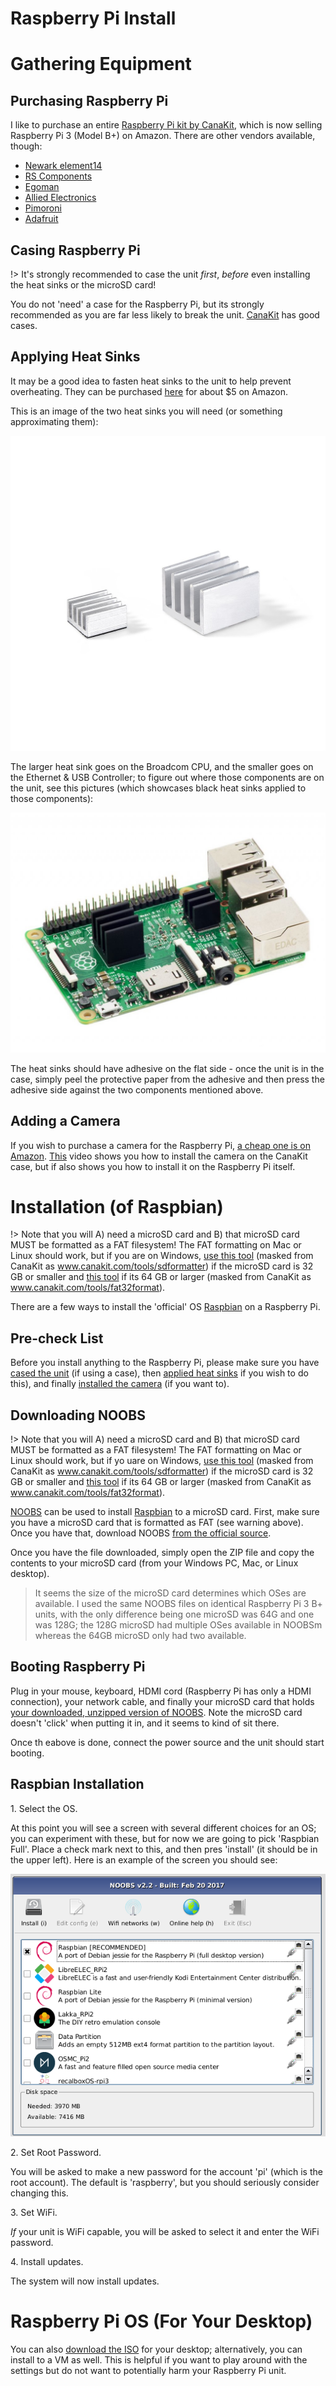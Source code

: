 # Raspberry Pi Install

# Gathering Equipment

## Purchasing Raspberry Pi

I like to purchase an entire [Raspberry Pi kit by CanaKit](https://www.amazon.com/CanaKit-Raspberry-Premium-Clear-Supply/dp/B07BC7BMHY/ref=sr_1_3?keywords=canakit+raspberry+pi+3+b%2B+case&qid=1554304703&s=gateway&sr=8-3), which is now selling Raspberry Pi 3 (Model B+) on Amazon. There are other vendors available, though:

* [Newark element14](http://www.newark.com)
* [RS Components](http://uk.rs-online.com)
* [Egoman](http://www.egoman.com.cn)
* [Allied Electronics](http://www.alliedelec.com)
* [Pimoroni](http://shop.pimoroni.com)
* [Adafruit](http://www.adafruit.com)

## Casing Raspberry Pi

!> It's strongly recommended to case the unit _first_, _before_ even installing the heat sinks or the microSD card!

You do not 'need' a case for the Raspberry Pi, but its strongly recommended as you are far less likely to break the unit. [CanaKit](https://www.canakit.com/pi-case) has good cases.

## Applying Heat Sinks

It may be a good idea to fasten heat sinks to the unit to help prevent overheating. They can be purchased [here](https://www.amazon.com/LoveRPi-Performance-Heatsink-Raspberry-Heatsinks/dp/B018BGRDVS/ref=sr_1_4?keywords=raspberry+pi+heatsink&qid=1554305192&s=gateway&sr=8-4) for about $5 on Amazon.

This is an image of the two heat sinks you will need (or something approximating them):

![pi_heat_sinks.jpg](images/pi_heat_sinks.jpg)


The larger heat sink goes on the Broadcom CPU, and the smaller goes on the Ethernet & USB Controller; to figure out where those components are on the unit, see this pictures (which showcases black heat sinks applied to those components):

![pi_heat_sink_application.jpeg](images/pi_heat_sink_application.jpeg)

The heat sinks should have adhesive on the flat side - once the unit is in the case, simply peel the protective paper from the adhesive and then press the adhesive side against the two components mentioned above.

## Adding a Camera

If you wish to purchase a camera for the Raspberry Pi, [a cheap one is on Amazon](https://www.amazon.com/gp/product/B012V1HEP4/ref=ppx_od_dt_b_asin_title_s00?ie=UTF8&psc=1). [This](https://www.canakit.com/pi-case) video shows you how to install the camera on the CanaKit case, but if also shows you how to install it on the Raspberry Pi itself.

# Installation (of Raspbian)

!> Note that you will A) need a microSD card and B) that microSD card MUST be formatted as a FAT filesystem! The FAT formatting on Mac or Linux should work, but if you are on Windows, [use this tool](https://www.sdcard.org/downloads/formatter/) (masked from CanaKit as www.canakit.com/tools/sdformatter) if the microSD card is 32 GB or smaller and [this tool](http://www.ridgecrop.demon.co.uk/index.htm?guiformat.htm) if its 64 GB or larger (masked from CanaKit as www.canakit.com/tools/fat32format).

There are a few ways to install the 'official' OS [Raspbian](learn_to_code/raspberry_pi/raspberry_pi_key_terms?id=raspbian) on a Raspberry Pi.

## Pre-check List

Before you install anything to the Raspberry Pi, please make sure you have [cased the unit](learn_to_code/raspberry_pi/raspberry_pi_install?id=casing-raspberry-pi) (if using a case), then [applied heat sinks](learn_to_code/raspberry_pi/raspberry_pi_install?id=applying-heat-sinks) if you wish to do this), and finally [installed the camera](learn_to_code/raspberry_pi/raspberry_pi_install?id=adding-a-camera) (if you want to).

## Downloading NOOBS

!> Note that you will A) need a microSD card and B) that microSD card MUST be formatted as a FAT filesystem! The FAT formatting on Mac or Linux should work, but if yo uare on Windows, [use this tool](https://www.sdcard.org/downloads/formatter/) (masked from CanaKit as www.canakit.com/tools/sdformatter) if the microSD card is 32 GB or smaller and [this tool](http://www.ridgecrop.demon.co.uk/index.htm?guiformat.htm) if its 64 GB or larger (masked from CanaKit as www.canakit.com/tools/fat32format).

[NOOBS](learn_to_code/raspberry_pi/raspberry_pi_key_terms?id=noobs) can be used to install [Raspbian](learn_to_code/raspberry_pi/raspberry_pi_key_terms?id=raspbian) to a microSD card. First, make sure you have a microSD card that is formatted as FAT (see warning above). Once you have that, download NOOBS [from the official source](https://www.raspberrypi.org/downloads/noobs/).

Once you have the file downloaded, simply open the ZIP file and copy the contents to your microSD card (from your Windows PC, Mac, or Linux desktop).

> It seems the size of the microSD card determines which OSes are available. I used the same NOOBS files on identical Raspberry Pi 3 B+ units, with the only difference being one microSD was 64G and one was 128G; the 128G microSD had multiple OSes available in NOOBSm whereas the 64GB microSD only had two available.

## Booting Raspberry Pi

Plug in your mouse, keyboard, HDMI cord (Raspberry Pi has only a HDMI connection), your network cable, and finally your microSD card that holds [your downloaded, unzipped version of NOOBS](learn_to_code/raspberry_pi/raspberry_pi_install?id=downloading-noobs). Note the microSD card doesn't 'click' when putting it in, and it seems to kind of sit there.

Once th eabove is done, connect the power source and the unit should start booting.

## Raspbian Installation

1\. Select the OS.  

At this point you will see a screen with several different choices for an OS; you can experiment with these, but for now we are going to pick 'Raspbian Full'. Place a check mark next to this, and then pres 'install' (it should be in the upper left). Here is an example of the screen you should see:

![NOOB_Setup.png](images/NOOB_Setup.png)

2\. Set Root Password.  

You will be asked to make a new password for the account 'pi' (which is the root account). The default is 'raspberry', but you should seriously consider changing this. 

3\. Set WiFi.  

*If* your unit is WiFi capable, you will be asked to select it and enter the WiFi password.

4\. Install updates.  

The system will now install updates.

# Raspberry Pi OS (For Your Desktop)

You can also [download the ISO](https://www.raspberrypi.org/downloads/raspberry-pi-desktop/) for your desktop; alternatively, you can install to a VM as well. This is helpful if you want to play around with the settings but do not want to potentially harm your Raspberry Pi unit.





